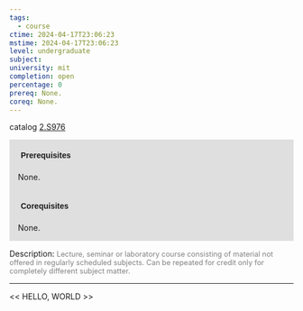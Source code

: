 ```yaml
---
tags:
  - course
ctime: 2024-04-17T23:06:23
mstime: 2024-04-17T23:06:23
level: undergraduate
subject: 
university: mit
completion: open
percentage: 0
prereq: None.
coreq: None.
---
```


catalog [2.S976](http://student.mit.edu/catalog/m2c.html#2.S976)

<span style="display: block; padding: 15px; background-color: rgb(100, 100, 100, 0.2);"><font id="m_prereq1987_0" style="display: block; font-family: Arial, sans-serif; font-weight: bold; padding: 5px">Prerequisites</font><br><span id="prereq1987_0">None.</span></span>
<span style="display: block; padding: 15px; background-color: rgb(100, 100, 100, 0.2);"><font id="m_coreq1987_0" style="display: block; font-family: Arial, sans-serif; font-weight: bold; padding: 5px">Corequisites</font><br><span id="coreq1987_0">None.</span></span>

<font style="">Description:</font>
<font style="color: grey; font-size: 0.8rem;">Lecture, seminar or laboratory course consisting of material not offered in regularly scheduled subjects. Can be repeated for credit only for completely different subject matter.</font>



---

<< HELLO, WORLD >>

